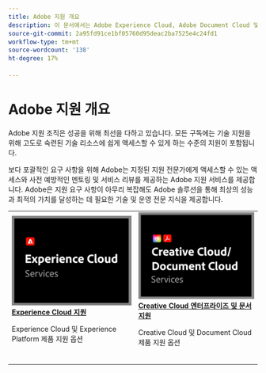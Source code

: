 ```yaml
---
title: Adobe 지원 개요
description: 이 문서에서는 Adobe Experience Cloud, Adobe Document Cloud 및 Adobe Creative Cloud에 대한 고객 지원 옵션에 대한 요약을 제공합니다.
source-git-commit: 2a95fd91ce1bf05760d95deac2ba7525e4c24fd1
workflow-type: tm+mt
source-wordcount: '138'
ht-degree: 17%

---
```


# Adobe 지원 개요

Adobe 지원 조직은 성공을 위해 최선을 다하고 있습니다. 모든 구독에는 기술 지원을 위해 고도로 숙련된 기술 리소스에 쉽게 액세스할 수 있게 하는 수준의 지원이 포함됩니다.

보다 포괄적인 요구 사항을 위해 Adobe는 지정된 지원 전문가에게 액세스할 수 있는 액세스와 사전 예방적인 멘토링 및 서비스 리뷰를 제공하는 Adobe 지원 서비스를 제공합니다. Adobe은 지원 요구 사항이 아무리 복잡해도 Adobe 솔루션을 통해 최상의 성능과 최적의 가치를 달성하는 데 필요한 기술 및 운영 전문 지식을 제공합니다.

<table style="table-layout:fixed">
<tr>
  <td>
    <a href="dx-overview.md">
    <img alt="DX 지원" src="assets/ECthumbnail.png"/>
    </a>
    <div>
    <a href="dx-overview.md"><strong>Experience Cloud 지원</strong></a>
    </div>
    <p>Experience Cloud 및 Experience Platform 제품 지원 옵션</p>
    <br>
  </td>
  <td>
    <a href="dme-overview.md">
      <img alt="비즈니스" src="assets/CCDCThumbnail.png">
    </a>
    <div>
    <a href="dme-overview.md"><strong>Creative Cloud 엔터프라이즈 및 문서 지원</strong></a>
    </div>
    <p>Creative Cloud 및 Document Cloud 제품 지원 옵션</p>
    <br>
  </td>
</tr>
</table>
